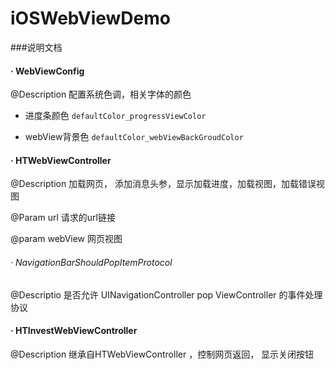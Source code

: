 # iOSWebViewDemo

###说明文档

#### · WebViewConfig
@Description 配置系统色调，相关字体的颜色

 *  进度条颜色 `defaultColor_progressViewColor`

 *	webView背景色 `defaultColor_webViewBackGroudColor`

#### · HTWebViewController
@Description 加载网页， 添加消息头参，显示加载进度，加载视图，加载错误视图


@Param url 请求的url链接

@param webView 网页视图


###### · NavigationBarShouldPopItemProtocol
@Descriptio 是否允许 UINavigationController pop ViewController 的事件处理协议

#### · HTInvestWebViewController 
@Description 继承自HTWebViewController ，控制网页返回， 显示关闭按钮